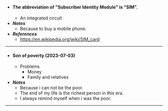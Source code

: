 - #### The abbreviation of "Subscriber Identity Module" is "SIM".
    - An integrated circuit
- ***Notes***
    - Because to buy a mobile phone.
- ***References***
    - https://en.wikipedia.org/wiki/SIM_card
- ---
- #### Son of poverty (2023-07-03)
    - Problems
        - Money
        - Family and relatives
- ***Notes***
    - Because i can not be the poor.
    - The end of my life is the richest person in this era.
    - I always remind myself when i was the poor.
- ---
